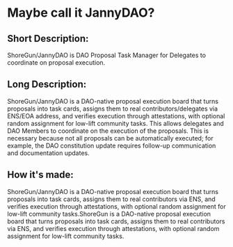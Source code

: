 

# Maybe call it JannyDAO?

## **Short Description:**
ShoreGun/JannyDAO is DAO Proposal Task Manager for Delegates to coordinate on proposal execution.


## **Long Description:**
ShoreGun/JannyDAO is a DAO-native proposal execution board that turns proposals into task cards, assigns them to real contributors/delegates via ENS/EOA address, and verifies execution through attestations, with optional random assignment for low-lift community tasks.
This allows delegates and DAO Members to coordinate on the execution of the proposals. This is necessary because not all proposals can be automatically executed; for example, the DAO constitution update requires follow-up communication and documentation updates. 

## **How it's made:**
ShoreGun/JannyDAO is a DAO-native proposal execution board that turns proposals into task cards, assigns them to real contributors via ENS, and verifies execution through attestations, with optional random assignment for low-lift community tasks.ShoreGun is a DAO-native proposal execution board that turns proposals into task cards, assigns them to real contributors via ENS, and verifies execution through attestations, with optional random assignment for low-lift community tasks.



